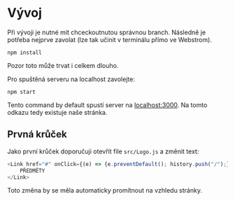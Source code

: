 # Vývoj

Při vývoji je nutné mít chceckoutnutou správnou branch. Následně je potřeba nejprve zavolat
(lze tak učinit v terminálu přímo ve Webstrom). 
```
npm install
```
Pozor toto může trvat i celkem dlouho.

Pro spuštěná serveru na localhost zavolejte:
```
npm start
```
Tento command by default spustí server na [localhost:3000](http://localhost:3000/). Na tomto
odkazu tedy existuje naše stránka.

## Prvná krůček

Jako první krůček doporučuji otevřít file `src/Logo.js` a změnit text:
```javascript
<Link href="#" onClick={(e) => {e.preventDefault(); history.push("/");}} className={classes.link}>
    PŘEDMĚTY
</Link>
```

Toto změna by se měla automaticky promítnout na vzhledu stránky.